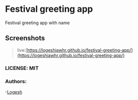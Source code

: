 # Festival greeting app

Festival greeting app with name

## Screenshots


>live:[https://logeshjawhr.github.io/festival-greeting-app/](https://logeshjawhr.github.io/festival-greeting-app/)


### LICENSE: MIT



### Authors:

-[Logesh]()